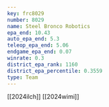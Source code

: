 ```yaml
---
key: frc8029
number: 8029
name: Steel Bronco Robotics
epa_end: 10.43
auto_epa_end: 5.3
teleop_epa_end: 5.06
endgame_epa_end: 0.07
winrate: 0.3
district_epa_rank: 1160
district_epa_percentile: 0.3559
type: Team
---
```

[[2024ilch]]
[[2024wimi]]
